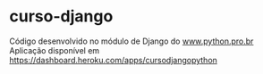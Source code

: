 # curso-django
Código desenvolvido no módulo de Django do www.python.pro.br
Aplicação disponível em https://dashboard.heroku.com/apps/cursodjangopython
